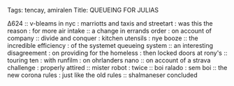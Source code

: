 Tags: tencay, amiralen
Title: QUEUEING FOR JULIAS
  
∆624 :: v-bleams in nyc : marriotts and taxis and streetart : was this the reason : for more air intake :: a change in errands order : on account of company :: divide and conquer : kitchen utensils : nye booze :: the incredible efficiency : of the systemet queueing system :: an interesting disagreement : on providing for the homeless : then locked doors at rony's :: touring ten : with runfilm : on ohrlanders nano :: on account of a strava challenge : properly attired :: mister robot : twice :: boi ralado : sem boi :: the new corona rules : just like the old rules :: shalmaneser concluded
